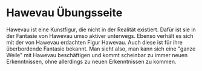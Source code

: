 # Hawevau Übungsseite
Hawevau ist eine Kunstfigur, die nicht in der Realität existiert. Dafür ist sie in der Fantasie von Hawevau umso aktiver unterwegs. Ebenso verhält es sich mit der von Hawevau erdachten Figur Hawevau. Auch diese ist für ihre überbordende Fantasie bekannt. Man sieht also, man kann sich eine "ganze Weile" mit Hawevau beschäftigen und kommt scheinbar zu  immer neuen Erkenntnissen, ohne allerdings zu neuen Erkenntnissen zu kommen.
